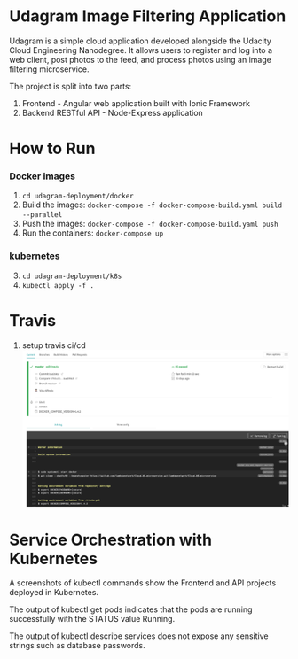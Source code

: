 # Udagram Image Filtering Application

Udagram is a simple cloud application developed alongside the Udacity Cloud Engineering Nanodegree. It allows users to register and log into a web client, post photos to the feed, and process photos using an image filtering microservice.

The project is split into two parts:
1. Frontend - Angular web application built with Ionic Framework
2. Backend RESTful API - Node-Express application

# How to Run
### Docker images
1. `cd udagram-deployment/docker`
2. Build the images: `docker-compose -f docker-compose-build.yaml build --parallel`
3. Push the images: `docker-compose -f docker-compose-build.yaml push`
4. Run the containers: `docker-compose up`

### kubernetes
3. `cd udagram-deployment/k8s`
4. `kubectl apply -f .`

# Travis 
1. setup travis ci/cd
![travis](screenshots/travis.png)

# Service Orchestration with Kubernetes

A screenshots of kubectl commands show the Frontend and API projects deployed in Kubernetes. 

The output of kubectl get pods indicates that the pods are running successfully with the STATUS value Running.

The output of kubectl describe services does not expose any sensitive strings such as database passwords.